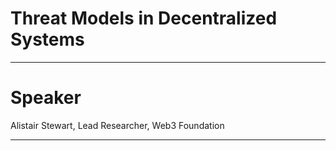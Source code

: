 # Threat Models in Decentralized Systems

---

# Speaker

Alistair Stewart, Lead Researcher, Web3 Foundation

---
